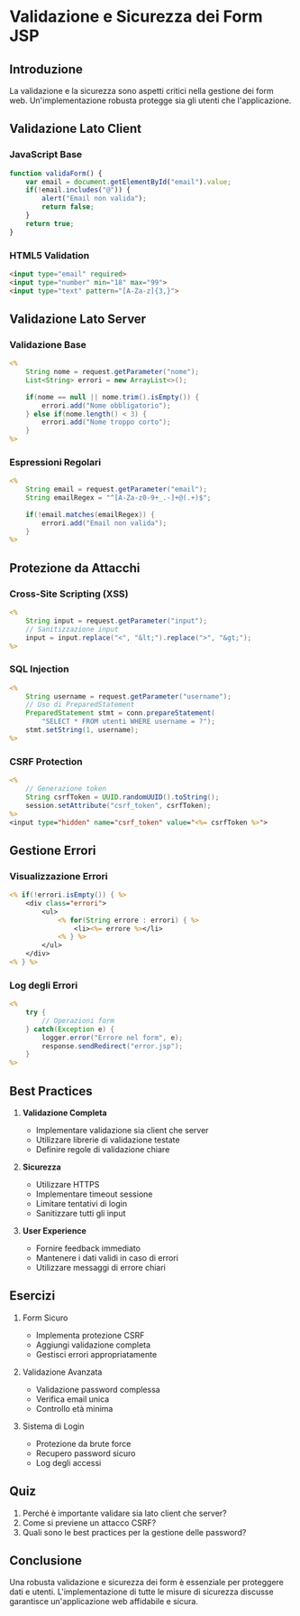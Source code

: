 # Validazione e Sicurezza dei Form JSP

## Introduzione
La validazione e la sicurezza sono aspetti critici nella gestione dei form web. Un'implementazione robusta protegge sia gli utenti che l'applicazione.

## Validazione Lato Client

### JavaScript Base
```javascript
function validaForm() {
    var email = document.getElementById("email").value;
    if(!email.includes("@")) {
        alert("Email non valida");
        return false;
    }
    return true;
}
```

### HTML5 Validation
```html
<input type="email" required>
<input type="number" min="18" max="99">
<input type="text" pattern="[A-Za-z]{3,}">
```

## Validazione Lato Server

### Validazione Base
```jsp
<%
    String nome = request.getParameter("nome");
    List<String> errori = new ArrayList<>();
    
    if(nome == null || nome.trim().isEmpty()) {
        errori.add("Nome obbligatorio");
    } else if(nome.length() < 3) {
        errori.add("Nome troppo corto");
    }
%>
```

### Espressioni Regolari
```jsp
<%
    String email = request.getParameter("email");
    String emailRegex = "^[A-Za-z0-9+_.-]+@(.+)$";
    
    if(!email.matches(emailRegex)) {
        errori.add("Email non valida");
    }
%>
```

## Protezione da Attacchi

### Cross-Site Scripting (XSS)
```jsp
<%
    String input = request.getParameter("input");
    // Sanitizzazione input
    input = input.replace("<", "&lt;").replace(">", "&gt;");
%>
```

### SQL Injection
```jsp
<%
    String username = request.getParameter("username");
    // Uso di PreparedStatement
    PreparedStatement stmt = conn.prepareStatement(
        "SELECT * FROM utenti WHERE username = ?");
    stmt.setString(1, username);
%>
```

### CSRF Protection
```jsp
<%
    // Generazione token
    String csrfToken = UUID.randomUUID().toString();
    session.setAttribute("csrf_token", csrfToken);
%>
<input type="hidden" name="csrf_token" value="<%= csrfToken %>">
```

## Gestione Errori

### Visualizzazione Errori
```jsp
<% if(!errori.isEmpty()) { %>
    <div class="errori">
        <ul>
            <% for(String errore : errori) { %>
                <li><%= errore %></li>
            <% } %>
        </ul>
    </div>
<% } %>
```

### Log degli Errori
```jsp
<%
    try {
        // Operazioni form
    } catch(Exception e) {
        logger.error("Errore nel form", e);
        response.sendRedirect("error.jsp");
    }
%>
```

## Best Practices

1. **Validazione Completa**
   - Implementare validazione sia client che server
   - Utilizzare librerie di validazione testate
   - Definire regole di validazione chiare

2. **Sicurezza**
   - Utilizzare HTTPS
   - Implementare timeout sessione
   - Limitare tentativi di login
   - Sanitizzare tutti gli input

3. **User Experience**
   - Fornire feedback immediato
   - Mantenere i dati validi in caso di errori
   - Utilizzare messaggi di errore chiari

## Esercizi

1. Form Sicuro
   - Implementa protezione CSRF
   - Aggiungi validazione completa
   - Gestisci errori appropriatamente

2. Validazione Avanzata
   - Validazione password complessa
   - Verifica email unica
   - Controllo età minima

3. Sistema di Login
   - Protezione da brute force
   - Recupero password sicuro
   - Log degli accessi

## Quiz

1. Perché è importante validare sia lato client che server?
2. Come si previene un attacco CSRF?
3. Quali sono le best practices per la gestione delle password?

## Conclusione
Una robusta validazione e sicurezza dei form è essenziale per proteggere dati e utenti. L'implementazione di tutte le misure di sicurezza discusse garantisce un'applicazione web affidabile e sicura.